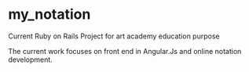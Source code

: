 # my_notation
Current Ruby on Rails Project for art academy education purpose

The current work focuses on front end in Angular.Js and online notation development.
